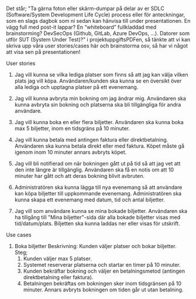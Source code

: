 Det står; 
"Ta gärna foton eller skärm-dumpar på delar av er SDLC (Software/System Development Life Cycle)
process eller för anteckningar, som en slags dagbok som ni sedan kan hänvisa till under
presentationen. En vägg full med post-it lappar? En “whiteboard” fullkladdad med brainstorming?
DevSecOps (Github, GitLab, Azure DevOps, ...). Datorer som utför SUT (System Under Test)?"
i projektuppgiftsPDFen, så tänkte att vi kan skriva upp våra user stories/cases här och brainstorma osv, så har vi något att visa sen på presentationen!

User stories
1. Jag vill kunna se vilka lediga platser som finns så att jag kan välja vilken plats jag vill köpa.
   Användaren/kunden ska kunna se en översikt över alla lediga och upptagna platser på ett evenemang.

2. Jag vill kunna avbryta min bokning om jag ändrar mig.
   Användaren ska kunna avbryta sin bokning och platserna ska bli tillgängliga för andra användare.

3. Jag vill kunna boka en eller flera biljetter.
   Användaren ska kunna boka max 5 biljetter, inom en tidsgräns på 10 minuter.

4. Jag vill kunna betala med antingen faktura eller direktbetalning.
   Användaren ska kunna betala direkt eller med faktura. Köpet måste gå igenom inom 10 minuter annars avbryts köpet.

5. Jag vill bli notifierad om när bokningen gått ut på tid så att jag vet att den inte längre är tillgänglig.
   Användaren ska få en notis om att 10 minuter har gått och att deras bokning blivit avbruten.

6. Administratören ska kunna lägga till nya evenemang så att användare kan köpa biljetter till uppkommande evenemang.
   Administratören ska kunna skapa ett evenemang med datum, tid och antal biljetter.
7. Jag vill som användare kunna se mina bokade biljetter.
   Användaren ska ha tillgång till "Mina biljetter"-sida där alla bokade biljetter visas med tid/datum/plats. Biljetten ska kunna laddas ner eller visas för utskrift.

Use cases

1. Boka biljetter
   Beskrivning: Kunden väljer platser och bokar biljetter.
   Steg;
   1. Kunden väljer max 5 platser.
   2. Systemet reserverar platserna och startar en timer på 10 minuter.
   3. Kunden bekräftar bokning och väljer en betalningsmetod (antingen direktbetalning eller faktura).
   4. Betalningen bekräftas om bokningen sker inom tidsgränsen på 10 minuter. Annars avbryts bokningen om tiden går ut utan betalning.
